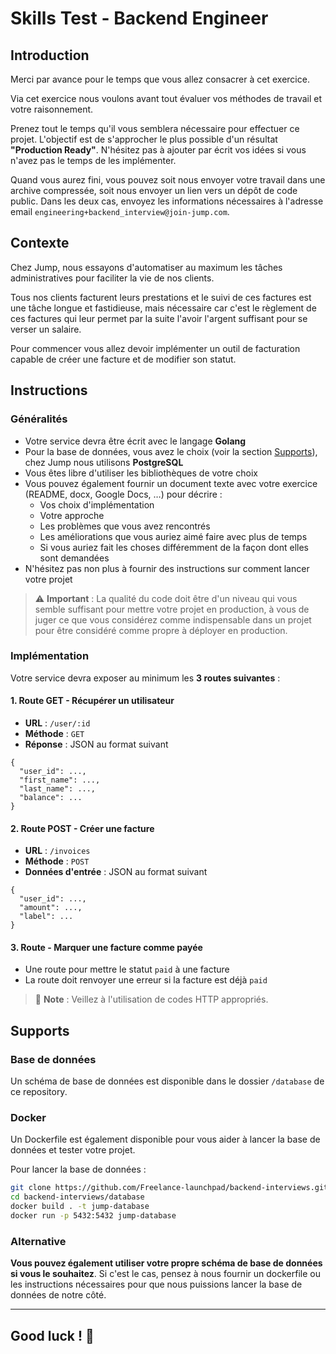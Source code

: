 # Skills Test - Backend Engineer

## Introduction

Merci par avance pour le temps que vous allez consacrer à cet exercice.

Via cet exercice nous voulons avant tout évaluer vos méthodes de travail et votre raisonnement.

Prenez tout le temps qu'il vous semblera nécessaire pour effectuer ce projet. L'objectif est de s'approcher le plus possible d'un résultat **"Production Ready"**. N'hésitez pas à ajouter par écrit vos idées si vous n'avez pas le temps de les implémenter.

Quand vous aurez fini, vous pouvez soit nous envoyer votre travail dans une archive compressée, soit nous envoyer un lien vers un dépôt de code public. Dans les deux cas, envoyez les informations nécessaires à l'adresse email `engineering+backend_interview@join-jump.com`.

## Contexte

Chez Jump, nous essayons d'automatiser au maximum les tâches administratives pour faciliter la vie de nos clients.

Tous nos clients facturent leurs prestations et le suivi de ces factures est une tâche longue et fastidieuse, mais nécessaire car c'est le règlement de ces factures qui leur permet par la suite l'avoir l'argent suffisant pour se verser un salaire.

Pour commencer vous allez devoir implémenter un outil de facturation capable de créer une facture et de modifier son statut.

## Instructions

### Généralités

- Votre service devra être écrit avec le langage **Golang**
- Pour la base de données, vous avez le choix (voir la section [Supports](#Supports)), chez Jump nous utilisons **PostgreSQL**
- Vous êtes libre d'utiliser les bibliothèques de votre choix
- Vous pouvez également fournir un document texte avec votre exercice (README, docx, Google Docs, …) pour décrire :
  - Vos choix d'implémentation
  - Votre approche
  - Les problèmes que vous avez rencontrés
  - Les améliorations que vous auriez aimé faire avec plus de temps
  - Si vous auriez fait les choses différemment de la façon dont elles sont demandées
- N'hésitez pas non plus à fournir des instructions sur comment lancer votre projet

> ⚠️ **Important** : La qualité du code doit être d'un niveau qui vous semble suffisant pour mettre votre projet en production, à vous de juger ce que vous considérez comme indispensable dans un projet pour être considéré comme propre à déployer en production.

### Implémentation

Votre service devra exposer au minimum les **3 routes suivantes** :

#### 1. Route GET - Récupérer un utilisateur

- **URL** : `/user/:id`
- **Méthode** : `GET`
- **Réponse** : JSON au format suivant

```jsonc
{
  "user_id": ...,
  "first_name": ...,
  "last_name": ...,
  "balance": ...
}
```

#### 2. Route POST - Créer une facture

- **URL** : `/invoices`
- **Méthode** : `POST`
- **Données d'entrée** : JSON au format suivant

```jsonc
{
  "user_id": ...,
  "amount": ...,
  "label": ...
}
```

#### 3. Route - Marquer une facture comme payée

- Une route pour mettre le statut `paid` à une facture
- La route doit renvoyer une erreur si la facture est déjà `paid`

> 📝 **Note** : Veillez à l'utilisation de codes HTTP appropriés.

## Supports

### Base de données

Un schéma de base de données est disponible dans le dossier `/database` de ce repository.

### Docker

Un Dockerfile est également disponible pour vous aider à lancer la base de données et tester votre projet.

Pour lancer la base de données :

```bash
git clone https://github.com/Freelance-launchpad/backend-interviews.git
cd backend-interviews/database
docker build . -t jump-database
docker run -p 5432:5432 jump-database
```

### Alternative

**Vous pouvez également utiliser votre propre schéma de base de données si vous le souhaitez**. Si c'est le cas, pensez à nous fournir un dockerfile ou les instructions nécessaires pour que nous puissions lancer la base de données de notre côté.

---

## Good luck ! 🚀